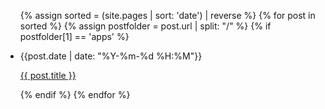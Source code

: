 <ul>
  {% assign sorted = (site.pages | sort: 'date') | reverse %}
  {% for post in sorted %}
    {% assign postfolder = post.url | split: "/" %}
    {% if postfolder[1] == 'apps' %}
      <li>
        <p>{{post.date | date: "%Y-%m-%d %H:%M"}}</p>
        <p><a href="{{ post.url }}">{{ post.title }}</a></p>
      </li>
    {% endif %}
  {% endfor %}
</ul>
